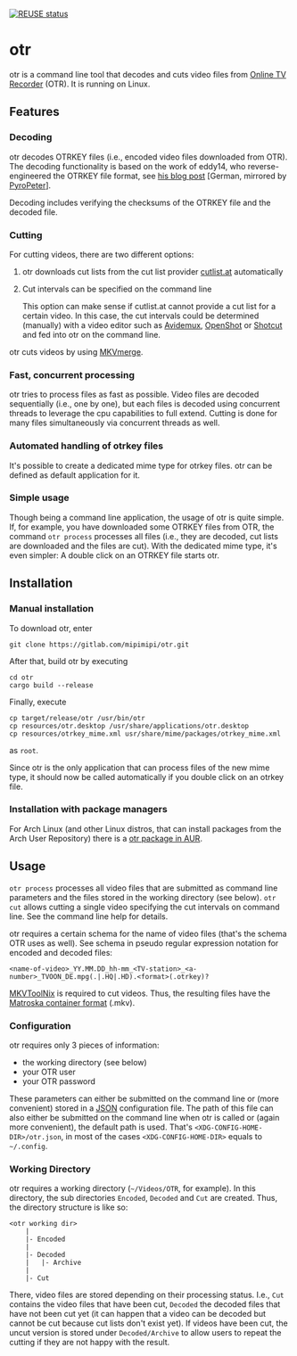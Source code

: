 [![REUSE status](https://api.reuse.software/badge/gitlab.com/mipimipi/otr)](https://api.reuse.software/info/gitlab.com/mipimipi/otr)

# otr

otr is a command line tool that decodes and cuts video files from [Online TV Recorder](https://www.onlinetvrecorder.com/) (OTR). It is running on Linux.

## Features

### Decoding

otr decodes OTRKEY files (i.e., encoded video files downloaded from OTR). The decoding functionality is based on the work of eddy14, who reverse-engineered the OTRKEY file format, see [his blog post](https://pyropeter.eu/41yd.de/blog/2010/04/18/otrkey-breaker/) [German, mirrored by [PyroPeter](https://github.com/pyropeter)].

Decoding includes verifying the checksums of the OTRKEY file and the decoded file.

### Cutting

For cutting videos, there are two different options:

1. otr downloads cut lists from the cut list provider [cutlist.at](http://cutlist.at) automatically
1. Cut intervals can be specified on the command line

	This option can make sense if cutlist.at cannot provide a cut list for a certain video. In this case, the cut intervals could be determined (manually) with a video editor such as [Avidemux](https://avidemux.sourceforge.net/), [OpenShot](https://www.openshot.org/) or [Shotcut](https://www.shotcut.org/) and fed into otr on the command line.

otr cuts videos by using [MKVmerge](https://mkvtoolnix.download/doc/mkvmerge.html).

### Fast, concurrent processing

otr tries to process files as fast as possible. Video files are decoded sequentially (i.e., one by one), but each files is decoded using concurrent threads to leverage the cpu capabilities to full extend. Cutting is done for many files simultaneously via concurrent threads as well.

### Automated handling of otrkey files

It's possible to create a dedicated mime type for otrkey files. otr can be defined as default application for it.

### Simple usage

Though being a command line application, the usage of otr is quite simple. If, for example, you have downloaded some OTRKEY files from OTR, the command `otr process` processes all files (i.e., they are decoded, cut lists are downloaded and the files are cut). With the dedicated mime type, it's even simpler: A double click on an OTRKEY file starts otr.

## Installation

### Manual installation

To download otr, enter

    git clone https://gitlab.com/mipimipi/otr.git

After that, build otr by executing

    cd otr
    cargo build --release

Finally, execute

    cp target/release/otr /usr/bin/otr
    cp resources/otr.desktop /usr/share/applications/otr.desktop
	cp resources/otrkey_mime.xml usr/share/mime/packages/otrkey_mime.xml

as `root`.

Since otr is the only application that can process files of the new mime type, it should now be called automatically if you double click on an otrkey file.

### Installation with package managers

For Arch Linux (and other Linux distros, that can install packages from the Arch User Repository) there is a [otr package in AUR](https://aur.archlinux.org/packages/otr-git/).

## Usage

`otr process` processes all video files that are submitted as command line parameters and the files stored in the working directory (see below). `otr cut` allows cutting a single video specifying the cut intervals on command line. See the command line help for details.

otr requires a certain schema for the name of video files (that's the schema OTR uses as well). See schema in pseudo regular expression notation for encoded and decoded files:

    <name-of-video>_YY.MM.DD_hh-mm_<TV-station>_<a-number>_TVOON_DE.mpg(.|.HQ|.HD).<format>(.otrkey)?

[MKVToolNix](https://mkvtoolnix.download/) is required to cut videos. Thus, the resulting files have the [Matroska container format](https://en.wikipedia.org/wiki/Matroska) (.mkv).

### Configuration

otr requires only 3 pieces of information:

* the working directory (see below)
* your OTR user
* your OTR password

These parameters can either be submitted on the command line or (more convenient) stored in a [JSON](https://en.wikipedia.org/wiki/JSON) configuration file. The path of this file can also either be submitted on the command line when otr is called or (again more convenient), the default path is used. That's `<XDG-CONFIG-HOME-DIR>/otr.json`, in most of the cases `<XDG-CONFIG-HOME-DIR>` equals to `~/.config`.

### Working Directory

otr requires a working directory (`~/Videos/OTR`, for example). In this directory, the sub directories `Encoded`, `Decoded` and `Cut` are created. Thus, the directory structure is like so:

    <otr working dir>
        |
        |- Encoded
        |
        |- Decoded
        |   |- Archive
        |    
        |- Cut

There, video files are stored depending on their processing status. I.e., `Cut` contains the video files that have been cut, `Decoded` the decoded files that have not been cut yet (it can happen that a video can be decoded but cannot be cut because cut lists don't exist yet). If videos have been cut, the uncut version is stored under `Decoded/Archive` to allow users to repeat the cutting if they are not happy with the result.
